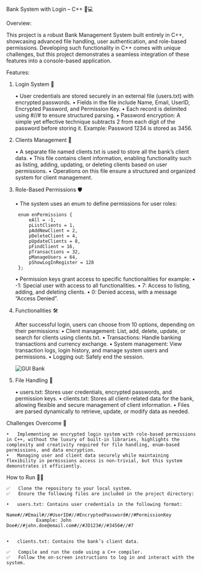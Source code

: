 Bank System with Login – C++ 🔐💻


Overview:

This project is a robust Bank Management System built entirely in C++, showcasing advanced file handling, user authentication, and role-based permissions. Developing such functionality in C++ comes with unique challenges, but this project demonstrates a seamless integration of these features into a console-based application.

Features:

1. Login System 🔑
   
	•	User credentials are stored securely in an external file (users.txt) with encrypted passwords.
	•	Fields in the file include Name, Email, UserID, Encrypted Password, and Permission Key.
	•	Each record is delimited using #//# to ensure structured parsing.
	•	Password encryption:
		A simple yet effective technique subtracts 2 from each digit of the password before storing it.
		Example: Password 1234 is stored as 3456.

2. Clients Management 👥
   
	•	A separate file named clients.txt is used to store all the bank’s client data.
	•	This file contains client information, enabling functionality such as listing, adding, updating, or deleting clients based on user permissions.
	•	Operations on this file ensure a structured and organized system for client management.

3. Role-Based Permissions 🛡️
   
	•	The system uses an enum to define permissions for user roles:

		enum enPermissions {  
		    eAll = -1,  
		    pListClients = 1,  
		    pAddNewClient = 2,  
		    pDeleteClient = 4,  
		    pUpdateClients = 8,  
		    pFindClient = 16,  
		    pTransactions = 32,  
		    pManageUsers = 64,  
		    pShowLogInRegister = 128  
		};  


	•	Permission keys grant access to specific functionalities for example:
	•	-1: Special user with access to all functionalities.
	•	 7: Access to listing, adding, and deleting clients.
	•	 0: Denied access, with a message “Access Denied”.


4. Functionalities 🛠️

	After successful login, users can choose from 10 options, depending on their permissions:
	•	Client management: List, add, delete, update, or search for clients using clients.txt.
	•	Transactions: Handle banking transactions and currency exchange.
	•	System management: View transaction logs, login history, and manage system users and permissions.
	•	Logging out: Safely end the session.

	 ![GUI Bank](https://github.com/user-attachments/assets/4c3cf150-bde8-45d5-a68b-1863a6a3cda1)


5. File Handling 📂
   
	•	users.txt: Stores user credentials, encrypted passwords, and permission keys.
	•	clients.txt: Stores all client-related data for the bank, allowing flexible and secure management of client information.
	•	Files are parsed dynamically to retrieve, update, or modify data as needed.

Challenges Overcome 🚀

	•	Implementing an encrypted login system with role-based permissions in C++, without the luxury of built-in libraries, highlights the complexity and creativity required for file handling, enum-based permissions, and data encryption.
	•	Managing user and client data securely while maintaining flexibility in permissions access is non-trivial, but this system demonstrates it efficiently.

How to Run 🏃‍♂️

	✅	Clone the repository to your local system.
	✅	Ensure the following files are included in the project directory:
 
	•	users.txt: Contains user credentials in the following format:
               Name#//#Email#//#UserID#//#EncryptedPassword#//#PermissionKey  
               Example: John Doe#//#john.doe@email.com#//#JD123#//#3456#//#7  


	•	clients.txt: Contains the bank’s client data.

	✅	Compile and run the code using a C++ compiler.
	✅	Follow the on-screen instructions to log in and interact with the system.

